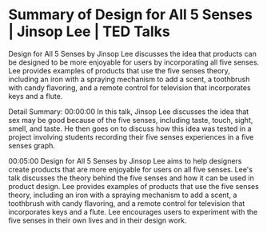 # Summary of Design for All 5 Senses | Jinsop Lee | TED Talks

Design for All 5 Senses by Jinsop Lee discusses the idea that products can be designed to be more enjoyable for users by incorporating all five senses. Lee provides examples of products that use the five senses theory, including an iron with a spraying mechanism to add a scent, a toothbrush with candy flavoring, and a remote control for television that incorporates keys and a flute.

Detail Summary: 
00:00:00
In this talk, Jinsop Lee discusses the idea that sex may be good because of the five senses, including taste, touch, sight, smell, and taste. He then goes on to discuss how this idea was tested in a project involving students recording their five senses experiences in a five senses graph.

00:05:00
Design for All 5 Senses by Jinsop Lee aims to help designers create products that are more enjoyable for users on all five senses. Lee's talk discusses the theory behind the five senses and how it can be used in product design. Lee provides examples of products that use the five senses theory, including an iron with a spraying mechanism to add a scent, a toothbrush with candy flavoring, and a remote control for television that incorporates keys and a flute. Lee encourages users to experiment with the five senses in their own lives and in their design work.

